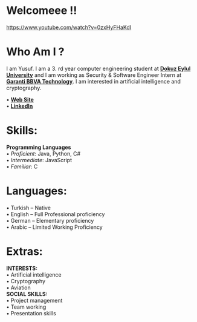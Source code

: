 # Welcomeee !!
https://www.youtube.com/watch?v=0zxHyFHaKdI

# Who Am I ?

 I am Yusuf. I am a 3. rd year computer engineering student at [**Dokuz Eylul University**](https://www.deu.edu.tr/) and I am working as Security & Software Engineer Intern at [**Garanti BBVA Technology**](https://www.garantibbvateknoloji.com.tr/). I am interested in artificial intelligence and cryptography.

• [**Web Site**](https://gassaloglu.github.io/)\
• [**LinkedIn**](https://www.linkedin.com/in/gassaloglu/)

# **Skills:**
 **Programming Languages**\
 • _Proficient_: Java, Python, C#\
 • _Intermediate_: JavaScript\
• _Familiar_: C

# Languages:
• Turkish – Native \
• English – Full Professional proficiency \
• German – Elementary proficiency \
• Arabic – Limited Working Proficiency
# Extras: 
**INTERESTS:**\
• Artificial intelligence \
• Cryptography \
• Aviation \
**SOCIAL SKILLS:** \
• Project management \
• Team working \
• Presentation skills




<!--
**gassaloglu/gassaloglu** is a ✨ _special_ ✨ repository because its `README.md` (this file) appears on your GitHub profile.

Here are some ideas to get you started:

- 🔭 I’m currently working on ...
- 🌱 I’m currently learning ...
- 👯 I’m looking to collaborate on ...
- 🤔 I’m looking for help with ...
- 💬 Ask me about ...
- 📫 How to reach me: ...
- 😄 Pronouns: ...
- ⚡ Fun fact: ...
-->
